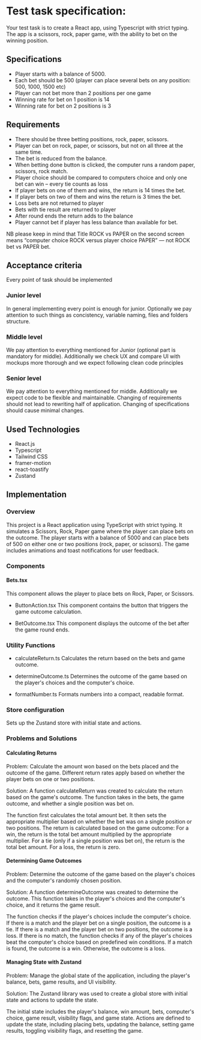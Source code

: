 # Test task specification:

Your test task is to create a React app, using Typescript with strict typing.
The app is a scissors, rock, paper game, with the ability to bet on the winning position.

## Specifications

- Player starts with a balance of 5000.
- Each bet should be 500 (player can place several bets on any position: 500, 1000,
  1500 etc)
- Player can not bet more than 2 positions per one game
- Winning rate for bet on 1 position is 14
- Winning rate for bet on 2 positions is 3

## Requirements

- There should be three betting positions, rock, paper, scissors.
- Player can bet on rock, paper, or scissors, but not on all three at the same time.
- The bet is reduced from the balance.
- When betting done button is clicked, the computer runs a random paper, scissors,
  rock match.
- Player choice should be compared to computers choice and only one bet can win –
  every tie counts as loss
- If player bets on one of them and wins, the return is 14 times the bet.
- If player bets on two of them and wins the return is 3 times the bet.
- Loss bets are not returned to player
- Bets with tie result are returned to player
- After round ends the return adds to the balance
- Player cannot bet if player has less balance than available for bet.

NB please keep in mind that Title ROCK vs PAPER on the second screen means “computer choice ROCK versus player choice PAPER” — not ROCK bet vs PAPER bet.

## Acceptance criteria

Every point of task should be implemented

### Junior level

In general implementing every point is enough for junior. Optionally we pay attention to such things as concistency, variable naming, files and folders structure.

### Middle level

We pay attention to everything mentioned for Junior (optional part is mandatory for middle). Additionally we check UX and compare UI with mockups more thorough and we expect following clean code principles

### Senior level

We pay attention to everything mentioned for middle. Additionally we expect code to be flexible and maintainable. Changing of requirements should not lead to rewriting half of application. Changing of specifications should cause minimal changes.

## Used Technologies

- React.js
- Typescript
- Tailwind CSS
- framer-motion
- react-toastify
- Zustand

## Implementation

### Overview

This project is a React application using TypeScript with strict typing. It simulates a Scissors, Rock, Paper game where the player can place bets on the outcome. The player starts with a balance of 5000 and can place bets of 500 on either one or two positions (rock, paper, or scissors). The game includes animations and toast notifications for user feedback.

### Components

#### Bets.tsx

This component allows the player to place bets on Rock, Paper, or Scissors.

- ButtonAction.tsx
  This component contains the button that triggers the game outcome calculation.

- BetOutcome.tsx
  This component displays the outcome of the bet after the game round ends.

### Utility Functions

- calculateReturn.ts
  Calculates the return based on the bets and game outcome.

- determineOutcome.ts
  Determines the outcome of the game based on the player's choices and the computer's choice.

- formatNumber.ts
  Formats numbers into a compact, readable format.

### Store configuration

Sets up the Zustand store with initial state and actions.

### Problems and Solutions

#### Calculating Returns

Problem:
Calculate the amount won based on the bets placed and the outcome of the game. Different return rates apply based on whether the player bets on one or two positions.

Solution:
A function calculateReturn was created to calculate the return based on the game's outcome. The function takes in the bets, the game outcome, and whether a single position was bet on.

The function first calculates the total amount bet.
It then sets the appropriate multiplier based on whether the bet was on a single position or two positions.
The return is calculated based on the game outcome:
For a win, the return is the total bet amount multiplied by the appropriate multiplier.
For a tie (only if a single position was bet on), the return is the total bet amount.
For a loss, the return is zero.

#### Determining Game Outcomes

Problem:
Determine the outcome of the game based on the player's choices and the computer's randomly chosen position.

Solution:
A function determineOutcome was created to determine the outcome. This function takes in the player's choices and the computer's choice, and it returns the game result.

The function checks if the player's choices include the computer's choice.
If there is a match and the player bet on a single position, the outcome is a tie.
If there is a match and the player bet on two positions, the outcome is a loss.
If there is no match, the function checks if any of the player's choices beat the computer's choice based on predefined win conditions.
If a match is found, the outcome is a win.
Otherwise, the outcome is a loss.

#### Managing State with Zustand

Problem:
Manage the global state of the application, including the player's balance, bets, game results, and UI visibility.

Solution:
The Zustand library was used to create a global store with initial state and actions to update the state.

The initial state includes the player's balance, win amount, bets, computer's choice, game result, visibility flags, and game state.
Actions are defined to update the state, including placing bets, updating the balance, setting game results, toggling visibility flags, and resetting the game.
